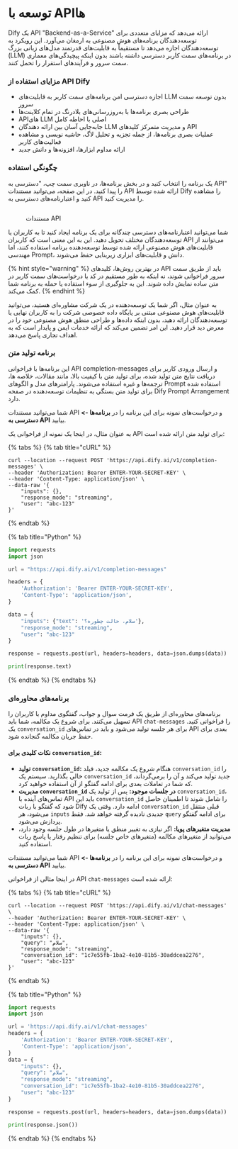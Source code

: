 # توسعه با APIها

Dify یک API "Backend-as-a-Service" ارائه می‌دهد که مزایای متعددی برای توسعه‌دهندگان برنامه‌های هوش مصنوعی به ارمغان می‌آورد. این رویکرد به توسعه‌دهندگان اجازه می‌دهد تا مستقیماً به قابلیت‌های قدرتمند مدل‌های زبانی بزرگ (LLM) در برنامه‌های سمت کاربر دسترسی داشته باشند بدون اینکه پیچیدگی‌های معماری سمت سرور و فرآیندهای استقرار را تحمل کنند.

### مزایای استفاده از API Dify

*  اجازه دسترسی امن برنامه‌های سمت کاربر به قابلیت‌های LLM بدون توسعه سمت سرور 
*  طراحی بصری برنامه‌ها با به‌روزرسانی‌های بلادرنگ در تمام کلاینت‌ها
*  APIهای LLM اصلی با احاطه کامل 
*  جابه‌جایی آسان بین ارائه ‌دهندگان LLM و مدیریت متمرکز کلیدهای API
*  عملیات بصری برنامه‌ها، از جمله تجزیه و تحلیل لاگ، حاشیه نویسی و مشاهده فعالیت‌های کاربر 
*  ارائه مداوم ابزارها، افزونه‌ها و دانش جدید

### چگونگی استفاده

یک برنامه را انتخاب کنید و در بخش برنامه‌ها، در ناوبری سمت چپ، "دسترسی به API" را پیدا کنید. در این صفحه، می‌توانید مستندات API ارائه شده توسط Dify را مشاهده کنید و اعتبارنامه‌های دسترسی به API را مدیریت کنید.

<figure><img src="/en/.gitbook/assets/guides\application-publishing\launch-your-webapp-quickly/API Access.png" alt=""><figcaption><p>مستندات API</p></figcaption></figure>

شما می‌توانید اعتبارنامه‌های دسترسی چندگانه برای یک برنامه ایجاد کنید تا به کاربران یا توسعه‌دهندگان مختلف تحویل دهید. این به این معنی است که کاربران API می‌توانند از قابلیت‌های هوش مصنوعی ارائه شده توسط توسعه‌دهنده برنامه استفاده کنند، اما مهندسی Prompt، دانش و قابلیت‌های ابزاری زیربنایی حفظ می‌شوند.

{% hint style="warning" %}
در بهترین روش‌ها، کلیدهای API باید از طریق سمت سرور فراخوانی شوند، نه اینکه به طور مستقیم در کد یا درخواست‌های سمت کاربر در متن ساده نمایش داده شوند. این به جلوگیری از سوء استفاده یا حمله به برنامه شما کمک می‌کند.
{% endhint %}

به عنوان مثال، اگر شما یک توسعه‌دهنده در یک شرکت مشاوره‌ای هستید، می‌توانید قابلیت‌های هوش مصنوعی مبتنی بر پایگاه داده خصوصی شرکت را به کاربران نهایی یا توسعه‌دهندگان ارائه دهید، بدون اینکه داده‌ها و طراحی منطق هوش مصنوعی خود را در معرض دید قرار دهید. این امر تضمین می‌کند که ارائه خدمات ایمن و پایدار است که به اهداف تجاری پاسخ می‌دهد.

### برنامه تولید متن

این برنامه‌ها با فراخوانی API completion-messages و ارسال ورودی کاربر برای دریافت نتایج متن تولید شده، برای تولید متن با کیفیت بالا، مانند مقالات، خلاصه‌ ها، ترجمه‌ها و غیره استفاده می‌شوند. پارامترهای مدل و الگوهای Prompt استفاده شده برای تولید متن بستگی به تنظیمات توسعه‌دهنده در صفحه Dify Prompt Arrangement دارد.

شما می‌توانید مستندات API و درخواست‌های نمونه برای این برنامه را در **برنامه‌ها -> دسترسی به API** بیابید.

به عنوان مثال، در اینجا یک نمونه از فراخوانی یک API برای تولید متن ارائه شده است:

{% tabs %}
{% tab title="cURL" %}
```
curl --location --request POST 'https://api.dify.ai/v1/completion-messages' \
--header 'Authorization: Bearer ENTER-YOUR-SECRET-KEY' \
--header 'Content-Type: application/json' \
--data-raw '{
    "inputs": {},
    "response_mode": "streaming",
    "user": "abc-123"
}'
```
{% endtab %}

{% tab title="Python" %}
```python
import requests
import json

url = "https://api.dify.ai/v1/completion-messages"

headers = {
    'Authorization': 'Bearer ENTER-YOUR-SECRET-KEY',
    'Content-Type': 'application/json',
}

data = {
    "inputs": {"text": 'سلام، حالت چطوره؟'},
    "response_mode": "streaming",
    "user": "abc-123"
}

response = requests.post(url, headers=headers, data=json.dumps(data))

print(response.text)
```
{% endtab %}
{% endtabs %}

### برنامه‌های محاوره‌ای

برنامه‌های محاوره‌ای از طریق یک فرمت سوال و جواب، گفتگوی مداوم با کاربران را تسهیل می‌کنند. برای شروع یک مکالمه، شما باید API `chat-messages` را فراخوانی کنید. یک `conversation_id` برای هر جلسه تولید می‌شود و باید در تماس‌های API بعدی برای حفظ جریان مکالمه گنجانده شود.

#### نکات کلیدی برای `conversation_id`:

- **تولید `conversation_id`:** هنگام شروع یک مکالمه جدید، فیلد `conversation_id` را خالی بگذارید. سیستم یک `conversation_id` جدید تولید می‌کند و آن را برمی‌گرداند، که شما در تعاملات بعدی برای ادامه گفتگو از آن استفاده خواهید کرد.
- **مدیریت `conversation_id` در جلسات موجود:** پس از تولید یک `conversation_id`، تماس‌های آینده با API باید این `conversation_id` را شامل شوند تا اطمینان حاصل شود که گفتگو با ربات Dify ادامه دارد. وقتی یک `conversation_id` قبلی منتقل می‌شود، هر `inputs` جدیدی نادیده گرفته خواهد شد. فقط `query` برای ادامه گفتگو پردازش می‌شود.
- **مدیریت متغیرهای پویا:** اگر نیازی به تغییر منطق یا متغیرها در طول جلسه وجود دارد، می‌توانید از متغیرهای مکالمه (متغیرهای خاص جلسه) برای تنظیم رفتار یا پاسخ ربات استفاده کنید.

شما می‌توانید مستندات API و درخواست‌های نمونه برای این برنامه را در **برنامه‌ها -> دسترسی به API** بیابید.

در اینجا مثالی از فراخوانی API `chat-messages` ارائه شده است:

{% tabs %}
{% tab title="cURL" %}
```
curl --location --request POST 'https://api.dify.ai/v1/chat-messages' \
--header 'Authorization: Bearer ENTER-YOUR-SECRET-KEY' \
--header 'Content-Type: application/json' \
--data-raw '{
    "inputs": {},
    "query": "سلام",
    "response_mode": "streaming",
    "conversation_id": "1c7e55fb-1ba2-4e10-81b5-30addcea2276",
    "user": "abc-123"
}'
```
{% endtab %}

{% tab title="Python" %}
```python
import requests
import json

url = 'https://api.dify.ai/v1/chat-messages'
headers = {
    'Authorization': 'Bearer ENTER-YOUR-SECRET-KEY',
    'Content-Type': 'application/json',
}
data = {
    "inputs": {},
    "query": "سلام",
    "response_mode": "streaming",
    "conversation_id": "1c7e55fb-1ba2-4e10-81b5-30addcea2276",
    "user": "abc-123"
}

response = requests.post(url, headers=headers, data=json.dumps(data))

print(response.json())
```
{% endtab %}
{% endtabs %}


